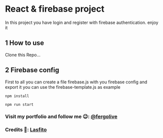 # React & firebase project
In this project you have login and register with firebase authentication. enjoy it

## 1 How to use
Clone this Repo...
## 2 Firebase config
First to all you can create a file firebase.js with you firebase config and export it
you can use the firebase-template.js as example

    npm install

    npm run start



### Visit my portfolio and follow me 😉: [@fergolive](https://fgarcia.cloud)

### Credits 👏: [Lasfito](https://www.youtube.com/watch?v=PGPiefJK8LU&t=1118s)


